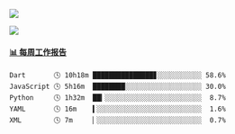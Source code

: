 [![](https://count.getloli.com/get/@Quan666.github.readme)](https://count.getloli.com/)


[![](https://chat.getloli.com/room/@Quan666.github/svg?width=600&height=100&limit=20&theme=light&title=Quan666@github:%20~&fontSize=13)](https://chat.getloli.com/room/@Quan666.github?title=Quan666的留言板)


 <!-- waka-box start -->
#### <a href="https://gist.github.com/204ad9111ce51ffe775886f66538b500" target="_blank">📊 每周工作报告</a>
```text
Dart       🕓 10h18m ███████████████▊░░░░░░░░░░░ 58.6%
JavaScript 🕓 5h16m  ████████░░░░░░░░░░░░░░░░░░░ 30.0%
Python     🕓 1h32m  ██▎░░░░░░░░░░░░░░░░░░░░░░░░  8.7%
YAML       🕓 16m    ▍░░░░░░░░░░░░░░░░░░░░░░░░░░  1.6%
XML        🕓 7m     ▏░░░░░░░░░░░░░░░░░░░░░░░░░░  0.7%
```
<!-- Powered by https://github.com/journey-ad/waka-box-go . -->
<!-- waka-box end -->













<!--
**Quan666/Quan666** is a ✨ _special_ ✨ repository because its `README.md` (this file) appears on your GitHub profile.

Here are some ideas to get you started:

- 🔭 I’m currently working on ...
- 🌱 I’m currently learning ...
- 👯 I’m looking to collaborate on ...
- 🤔 I’m looking for help with ...
- 💬 Ask me about ...
- 📫 How to reach me: ...
- 😄 Pronouns: ...
- ⚡ Fun fact: ...
-->
